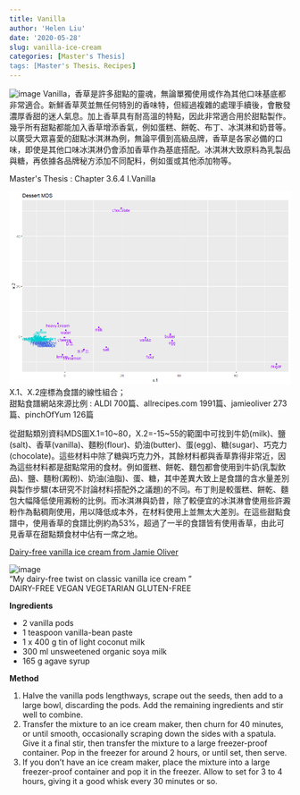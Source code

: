```yaml
---
title: Vanilla
author: 'Helen Liu'
date: '2020-05-28'
slug: vanilla-ice-cream
categories: [Master's Thesis]
tags: [Master's Thesis、Recipes]
---
```

![image](https://i5.walmartimages.ca/images/Enlarge/681/810/999999-55000681810.jpg)
Vanilla，香草是許多甜點的靈魂，無論單獨使用或作為其他口味基底都非常適合。新鮮香草莢並無任何特別的香味特，但經過複雜的處理手續後，會散發濃厚香甜的迷人氣息。加上香草具有耐高溫的特點，因此非常適合用於甜點製作。幾乎所有甜點都能加入香草增添香氣，例如蛋糕、餅乾、布丁、冰淇淋和奶昔等。以廣受大眾喜愛的甜點冰淇淋為例，無論平價到高級品牌，香草是各家必備的口味，即使是其他口味冰淇淋仍會添加香草作為基底搭配。冰淇淋大致原料為乳製品與糖，再依據各品牌秘方添加不同配料，例如蛋或其他添加物等。

Master's Thesis : Chapter 3.6.4 I.Vanilla

![image](https://github.com/610611108/Helen-Liu-blog/blob/master/blogger%20mds%20pictures/dessert_mds.png?raw=true)
X.1、X.2座標為食譜的線性組合；\
甜點食譜網站來源比例 : ALDI 700篇、allrecipes.com 1991篇、jamieoliver 273篇、pinchOfYum 126篇

從甜點類別資料MDS圖X.1=10~80，X.2=-15~55的範圍中可找到牛奶(milk)、鹽(salt)、香草(vanilla)、麵粉(flour)、奶油(butter)、蛋(egg)、糖(sugar)、巧克力(chocolate)。這些材料中除了糖與巧克力外，其餘材料都與香草靠得非常近，因為這些材料都是甜點常用的食材。例如蛋糕、餅乾、麵包都會使用到牛奶(乳製飲品)、鹽、麵粉(澱粉)、奶油(油脂)、蛋、糖，其中差異大致上是食譜的含水量差別與製作步驟(本研究不討論材料搭配外之議題)的不同。布丁則是較蛋糕、餅乾、麵包大幅降低使用澱粉的比例。而冰淇淋與奶昔，除了較便宜的冰淇淋會使用些許澱粉作為黏稠劑使用，用以降低成本外，在材料使用上並無太大差別。在這些甜點食譜中，使用香草的食譜比例約為53%，超過了一半的食譜皆有使用香草，由此可見香草在甜點類食材中佔有一席之地。

[Dairy-free vanilla ice cream from Jamie Oliver](https://www.jamieoliver.com/recipes/fruit-recipes/dairy-free-vanilla-ice-cream/)

![image](https://img1.jamieoliver.com/jamieoliver/recipe-database/oldImages/xtra_med/1257_15_1436780121.jpg?tr=w-400)
\
“My dairy-free twist on classic vanilla ice cream ”\
DAIRY-FREE VEGAN VEGETARIAN GLUTEN-FREE

**Ingredients**
- 2 vanilla pods
- 1 teaspoon vanilla-bean paste
- 1 x 400 g tin of light coconut milk
- 300 ml unsweetened organic soya milk
- 165 g agave syrup

**Method**
1. Halve the vanilla pods lengthways, scrape out the seeds, then add to a large bowl, discarding the pods. Add the remaining ingredients and stir well to combine.
2. Transfer the mixture to an ice cream maker, then churn for 40 minutes, or until smooth, occasionally scraping down the sides with a spatula. Give it a final stir, then transfer the mixture to a large freezer-proof container. Pop in the freezer for around 2 hours, or until set, then serve.
3. If you don’t have an ice cream maker, place the mixture into a large freezer-proof container and pop it in the freezer. Allow to set for 3 to 4 hours, giving it a good whisk every 30 minutes or so.
